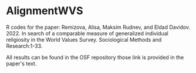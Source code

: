 # AlignmentWVS
R codes for the paper: Remizova, Alisa, Maksim Rudnev, and Eldad Davidov. 2022. In search of a comparable measure of generalized individual religiosity in the World Values Survey. Sociological Methods and Research:1-33.

All results can be found in the OSF repository those link is provided in the paper's text.
